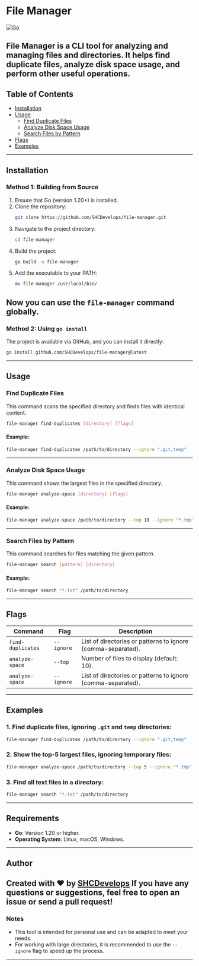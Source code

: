 # File Manager
[![Go](https://img.shields.io/badge/Go-1.20+-blue.svg)](https://golang.org/)

**File Manager** is a CLI tool for analyzing and managing files and directories. It helps find duplicate files, analyze disk space usage, and perform other useful operations.
---
## Table of Contents
- [Installation](#installation)
- [Usage](#usage)
    - [Find Duplicate Files](#find-duplicate-files)
    - [Analyze Disk Space Usage](#analyze-disk-space-usage)
    - [Search Files by Pattern](#search-files-by-pattern)
- [Flags](#flags)
- [Examples](#examples)
---
## Installation
### Method 1: Building from Source
1. Ensure that Go (version 1.20+) is installed.
2. Clone the repository:
   ```bash
   git clone https://github.com/SHCDevelops/file-manager.git
   ```
3. Navigate to the project directory:
   ```bash
   cd file-manager
   ```
4. Build the project:
   ```bash
   go build -o file-manager
   ```
5. Add the executable to your PATH:
   ```bash
   mv file-manager /usr/local/bin/
   ```
Now you can use the `file-manager` command globally.
---
### Method 2: Using `go install`
The project is available via GitHub, and you can install it directly:
```bash
go install github.com/SHCDevelops/file-manager@latest
```
---
## Usage
### Find Duplicate Files
This command scans the specified directory and finds files with identical content.
```bash
file-manager find-duplicates [directory] [flags]
```
#### Example:
```bash
file-manager find-duplicates /path/to/directory --ignore ".git,temp"
```
---
### Analyze Disk Space Usage
This command shows the largest files in the specified directory.
```bash
file-manager analyze-space [directory] [flags]
```
#### Example:
```bash
file-manager analyze-space /path/to/directory --top 10 --ignore "*.tmp"
```
---
### Search Files by Pattern
This command searches for files matching the given pattern.
```bash
file-manager search [pattern] [directory]
```
#### Example:
```bash
file-manager search "*.txt" /path/to/directory
```
---
## Flags
| Command              | Flag       | Description                                                                 |
|----------------------|------------|-----------------------------------------------------------------------------|
| `find-duplicates`    | `--ignore` | List of directories or patterns to ignore (comma-separated).               |
| `analyze-space`      | `--top`    | Number of files to display (default: 10).                                  |
| `analyze-space`      | `--ignore` | List of directories or patterns to ignore (comma-separated).               |
---
## Examples
### 1. Find duplicate files, ignoring `.git` and `temp` directories:
```bash
file-manager find-duplicates /path/to/directory --ignore ".git,temp"
```
### 2. Show the top-5 largest files, ignoring temporary files:
```bash
file-manager analyze-space /path/to/directory --top 5 --ignore "*.tmp"
```
### 3. Find all text files in a directory:
```bash
file-manager search "*.txt" /path/to/directory
```
---
## Requirements
- **Go**: Version 1.20 or higher.
- **Operating System**: Linux, macOS, Windows.
---
## Author
Created with ❤️ by [SHCDevelops](https://github.com/SHCDevelops)
If you have any questions or suggestions, feel free to open an issue or send a pull request!
---
### Notes
- This tool is intended for personal use and can be adapted to meet your needs.
- For working with large directories, it is recommended to use the `--ignore` flag to speed up the process.
---